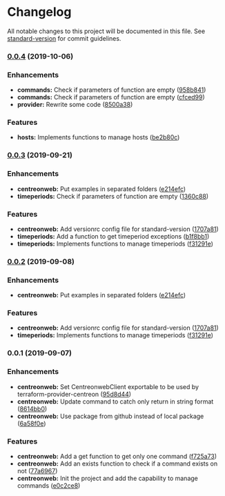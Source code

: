 # Changelog

All notable changes to this project will be documented in this file. See [standard-version](https://github.com/conventional-changelog/standard-version) for commit guidelines.

### [0.0.4](https://github.com/smutel/go-centreon/compare/v0.0.3...v0.0.4) (2019-10-06)


### Enhancements

* **commands:** Check if parameters of function are empty ([958b841](https://github.com/smutel/go-centreon/commit/958b841))
* **commands:** Check if parameters of function are empty ([cfced99](https://github.com/smutel/go-centreon/commit/cfced99))
* **provider:** Rewrite some code ([8500a38](https://github.com/smutel/go-centreon/commit/8500a38))


### Features

* **hosts:** Implements functions to manage hosts ([be2b80c](https://github.com/smutel/go-centreon/commit/be2b80c))

### [0.0.3](https://github.com/smutel/go-centreon/compare/v0.0.1...v0.0.3) (2019-09-21)


### Enhancements

* **centreonweb:** Put examples in separated folders ([e214efc](https://github.com/smutel/go-centreon/commit/e214efc))
* **timeperiods:** Check if parameters of function are empty ([1360c88](https://github.com/smutel/go-centreon/commit/1360c88))


### Features

* **centreonweb:** Add versionrc config file for standard-version ([1707a81](https://github.com/smutel/go-centreon/commit/1707a81))
* **timeperiods:** Add a function to get timeperiod exceptions ([b1f8bb1](https://github.com/smutel/go-centreon/commit/b1f8bb1))
* **timeperiods:** Implements functions to manage timeperiods ([f31291e](https://github.com/smutel/go-centreon/commit/f31291e))

### [0.0.2](https://github.com/smutel/go-centreon/compare/v0.0.1...v0.0.2) (2019-09-08)


### Enhancements

* **centreonweb:** Put examples in separated folders ([e214efc](https://github.com/smutel/go-centreon/commit/e214efc))


### Features

* **centreonweb:** Add versionrc config file for standard-version ([1707a81](https://github.com/smutel/go-centreon/commit/1707a81))
* **timeperiods:** Implements functions to manage timeperiods ([f31291e](https://github.com/smutel/go-centreon/commit/f31291e))

### 0.0.1 (2019-09-07)


### Enhancements

* **centreonweb:** Set CentreonwebClient exportable to be used by terraform-provider-centreon ([95d8d44](https://github.com/smutel/go-centreon/commit/95d8d44))
* **centreonweb:** Update command to catch only return in string format ([8614bb0](https://github.com/smutel/go-centreon/commit/8614bb0))
* **centreonweb:** Use package from github instead of local package ([6a58f0e](https://github.com/smutel/go-centreon/commit/6a58f0e))


### Features

* **centreonweb:** Add a get function to get only one command ([f725a73](https://github.com/smutel/go-centreon/commit/f725a73))
* **centreonweb:** Add an exists function to check if a command exists on not ([77a6967](https://github.com/smutel/go-centreon/commit/77a6967))
* **centreonweb:** Init the project and add the capability to manage commands ([e0c2ce8](https://github.com/smutel/go-centreon/commit/e0c2ce8))
